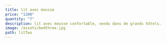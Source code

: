 ```yaml
---
title: lit avec mousse
price: "1200"
quantity: "7"
description: lit avec mousse confortable, vendu dans de grands hôtels.
image: /assets/bedthree.jpg
path: litTwo
---
```

